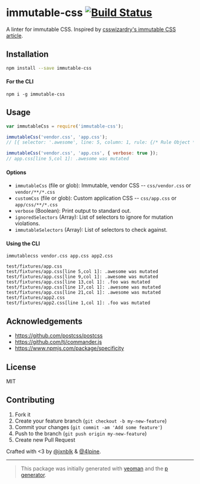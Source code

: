 # immutable-css [![Build Status](https://secure.travis-ci.org/johnotander/immutable-css.png?branch=master)](https://travis-ci.org/johnotander/immutable-css)

A linter for immutable CSS. Inspired by [csswizardry's immutable CSS article](http://csswizardry.com/2015/03/immutable-css/).

## Installation

```bash
npm install --save immutable-css
```

#### For the CLI

```
npm i -g immutable-css
```

## Usage

```js
var immutableCss = require('immutable-css');

immutableCss('vendor.css', 'app.css');
// [{ selector: '.awesome', line: 5, column: 1, rule: {/* Rule Object */} }];
```

```js
immutableCss('vendor.css', 'app.css', { verbose: true });
// app.css[line 5,col 1]: .awesome was mutated
```

#### Options

* `immutableCss` (file or glob): Immutable, vendor CSS -- `css/vendor.css` or `vendor/**/*.css`
* `customCss` (file or glob): Custom application CSS -- `css/app.css` or `app/css/**/*.css`
* `verbose` (Boolean): Print output to standard out.
* `ignoredSelectors` (Array): List of selectors to ignore for mutation violations.
* `immutableSelectors` (Array): List of selectors to check against.

#### Using the CLI

```
immutablecss vendor.css app.css app2.css

test/fixtures/app.css
test/fixtures/app.css[line 5,col 1]: .awesome was mutated
test/fixtures/app.css[line 9,col 1]: .awesome was mutated
test/fixtures/app.css[line 13,col 1]: .foo was mutated
test/fixtures/app.css[line 17,col 1]: .awesome was mutated
test/fixtures/app.css[line 21,col 1]: .awesome was mutated
test/fixtures/app2.css
test/fixtures/app2.css[line 1,col 1]: .foo was mutated
```

## Acknowledgements

* <https://github.com/postcss/postcss>
* <https://github.com/tj/commander.js>
* <https://www.npmjs.com/package/specificity>

## License

MIT

## Contributing

1. Fork it
2. Create your feature branch (`git checkout -b my-new-feature`)
3. Commit your changes (`git commit -am 'Add some feature'`)
4. Push to the branch (`git push origin my-new-feature`)
5. Create new Pull Request

Crafted with <3 by [@jxnblk](https://twitter.com/jxnblk) & [@4lpine](https://twitter.com/4lpine).

***

> This package was initially generated with [yeoman](http://yeoman.io) and the [p generator](https://github.com/johnotander/generator-p.git).
